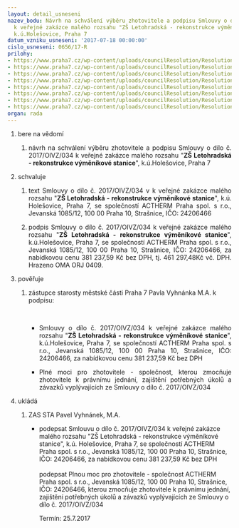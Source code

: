 ```yaml
---
layout: detail_usneseni
nazev_bodu: Návrh na schválení výběru zhotovitele a podpisu Smlouvy o dílo č. 2017/OIVZ/034
  k veřejné zakázce malého rozsahu "ZŠ Letohradská - rekonstrukce výměníkové stanice",
  k.ú.Holešovice, Praha 7
datum_vzniku_usneseni: '2017-07-18 00:00:00'
cislo_usneseni: 0656/17-R
prilohy:
- https://www.praha7.cz/wp-content/uploads/councilResolution/Resolutions/29328/export/1Duvodovazprava~226422.docx
- https://www.praha7.cz/wp-content/uploads/councilResolution/Resolutions/29328/export/2Smlouvaodilo~226420.docx
- https://www.praha7.cz/wp-content/uploads/councilResolution/Resolutions/29328/export/4Nabidkovyrozpocetsoupispraci~226419.pdf
- https://www.praha7.cz/wp-content/uploads/councilResolution/Resolutions/29328/export/5VyzvaOznamenivyberovehorizeni~226418.pdf
- https://www.praha7.cz/wp-content/uploads/councilResolution/Resolutions/29328/export/6PlnamocnenisoucastiSOD~226417.doc
- https://www.praha7.cz/wp-content/uploads/councilResolution/Resolutions/29328/export/7UdajezRegistruplatcuDPH~226416.pdf
- https://www.praha7.cz/wp-content/uploads/councilResolution/Resolutions/29328/export/8VypiszORACTHERMPrahaspolsro~226415.pdf
- https://www.praha7.cz/wp-content/uploads/councilResolution/Resolutions/29328/export/export~295659.pdf
organ: rada
---
```

<ol id="urzList" class="urzList_view"><li id="" class="urzClass1"><span name="1">bere na vědomí</span><ol class="urzOlClass"><li style="text-align: justify;" id="" class="urzClass2"><span><p style="text-align: justify;" data-mce-style="text-align: justify;">návrh na schválení výběru zhotovitele a podpisu Smlouvy o dílo č. 2017/OIVZ/034 k veřejné zakázce malého rozsahu "<strong>ZŠ Letohradská - rekonstrukce výměníkové stanice</strong>", k.ú.Holešovice, Praha 7</p></span></li></ol></li><li id="" class="urzClass1"><span name="24">schvaluje</span><ol class="urzOlClass"><li style="text-align: justify;" id="" class="urzClass2"><span><p style="text-align: justify;" data-mce-style="text-align: justify;">text Smlouvy o dílo č. 2017/OIVZ/034 v k veřejné zakázce malého rozsahu "<strong>ZŠ Letohradská - rekonstrukce výměníkové stanice</strong>", k.ú. Holešovice, Praha 7, se společností ACTHERM Praha spol. s r.o., Jevanská 1085/12, 100 00 Praha 10, Strašnice, IČO: 24206466<br></p></span></li><li style="text-align: justify;" id="" class="urzClass2"><span><p style="text-align: justify;" data-mce-style="text-align: justify;">podpis Smlouvy o dílo č. 2017/OIVZ/034 k veřejné zakázce malého rozsahu "<strong>ZŠ Letohradská - rekonstrukce výměníkové stanice</strong>", k.ú.Holešovice, Praha 7, se společností ACTHERM Praha spol. s r.o., Jevanská 1085/12, 100 00 Praha 10, Strašnice, IČO: 24206466, za nabídkovou cenu&nbsp;381 237,59 Kč bez DPH, tj. 461 297,48Kč vč. DPH. Hrazeno OMA ORJ 0409.</p></span></li></ol></li><li id="" class="urzClass1"><span name="16">pověřuje</span><ol class="urzOlClass"><li style="text-align: left;" id="" class="urzClass2"><span><p>zástupce starosty městské části Praha 7 Pavla Vyhnánka M.A. k podpisu:</p><p><br></p></span><ul class="urzUlClass"><li style="text-align: justify;" id="" class="urzClass3"><span><p style="text-align: justify;" data-mce-style="text-align: justify;">Smlouvy o dílo č. 2017/OIVZ/034 k veřejné zakázce malého rozsahu "<strong>ZŠ Letohradská - rekonstrukce výměníkové stanice</strong>", k.ú.Holešovice, Praha 7, se společností ACTHERM Praha spol. s r.o., Jevanská 1085/12, 100 00 Praha 10, Strašnice, IČO: 24206466, za nabídkovou cenu&nbsp;381 237,59 Kč bez DPH</p></span></li><li style="text-align: justify;" id="" class="urzClass3"><span><p style="text-align: justify;" data-mce-style="text-align: justify;">Plné moci pro zhotovitele - společnost, kterou zmocňuje zhotovitele k právnímu jednání, zajištění potřebných úkolů a závazků vyplývajících ze Smlouvy o dílo č. 2017/OIVZ/034</p></span></li></ul></li></ol></li><li class="urzClass1" id="urzUkoly"><span name="1">ukládá</span><ol class="urzOlClass"><li class="urzClass2"><span><p>ZAS STA Pavel Vyhnánek, M.A.</p></span><ul class="urzUlClass"><li class="urzClass3"><span><p>podepsat Smlouvu o dílo č. 2017/OIVZ/034 k veřejné zakázce malého rozsahu "ZŠ Letohradská - rekonstrukce výměníkové stanice", k.ú. Holešovice, Praha 7, se společností ACTHERM Praha spol. s r.o., Jevanská 1085/12, 100 00 Praha 10, Strašnice, IČO: 24206466, za nabídkovou cenu 381 237,59 Kč bez DPH<br><br>podepsat Plnou moc pro zhotovitele - společnost ACTHERM Praha spol. s r.o., Jevanská 1085/12, 100 00 Praha 10, Strašnice, IČO: 24206466, kterou zmocňuje zhotovitele k právnímu jednání, zajištění potřebných úkolů a závazků vyplývajících ze Smlouvy o dílo č. 2017/OIVZ/034</p></span><span class="urzUkolTermin">  Termín:&nbsp;25.7.2017</span></li></ul></li></ol></li></ol>